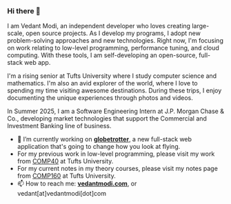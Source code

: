 ### Hi there 👋

<!--
**thevedantmodi/thevedantmodi** is a ✨ _special_ ✨ repository because its `README.md` (this file) appears on your GitHub profile.

Here are some ideas to get you started:

- 🔭 I’m currently working on ...
- 🌱 I’m currently learning ...
- 👯 I’m looking to collaborate on ...
- 🤔 I’m looking for help with ...
- 💬 Ask me about ...
- 📫 How to reach me: ...
- 😄 Pronouns: ...
- ⚡ Fun fact: ...
-->

I am Vedant Modi, an independent developer who loves creating large-scale, open source projects. As I develop my programs, I adopt new problem-solving approaches and new technologies. Right now, I'm focusing on work relating to low-level programming, performance tuning, and cloud computing. With these tools, I am self-developing an open-source, full-stack web app.

I'm a rising senior at Tufts University where I study computer science and mathematics. I'm also an avid explorer of the world, where I love to spending my time visiting awesome destinations. During these trips, I enjoy documenting the unique experiences through photos and videos.

In Summer 2025, I am a Software Engineering Intern at J.P. Morgan Chase & Co., developing market technologies that support the Commercial and Investment Banking line of business.

- 🔭 I’m currently working on [**globetrotter**](https://github.com/thevedantmodi/globetrotter), a new full-stack web application that's going to change how you look at flying.
- For my previous work in low-level programming, please visit my work from [COMP40](https://github.com/thevedantmodi/COMP40/) at Tufts University.
- For my current notes in my theory courses, please visit my notes page from [COMP160](https://github.com/thevedantmodi/COMP40/) at Tufts University.
- 📫 How to reach me: [**vedantmodi.com**](https://www.vedantmodi.com), or vedant[at]vedantmodi[dot]com
